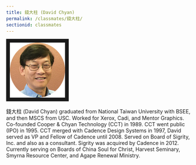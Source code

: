 ```yaml
---
title: 錢大柱 (David Chyan)
permalink: /classmates/錢大柱/
sectionid: classmates
---
```


<img src="/img/錢大柱.png"
     alt="Photo of David Chyan"
     width="150" border="10" />

錢大柱 (David Chyan) graduated from National Taiwan University with BSEE, and then MSCS from USC. Worked for Xerox, Cadi, and Mentor Graphics. Co-founded Cooper & Chyan Technology (CCT) in 1989. CCT went public (IPO) in 1995. CCT merged with Cadence Design Systems in 1997, David served as VP and Fellow of Cadence until 2008. Served on Board of Sigrity, Inc. and also as a consultant. Sigrity was acquired by Cadence in 2012. Currently serving on Boards of China Soul for Christ, Harvest Seminary, Smyrna Resource Center, and Agape Renewal Ministry.
